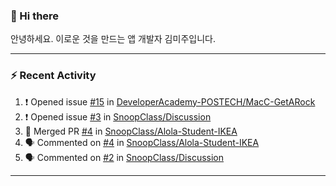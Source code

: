 ### 👋 Hi there 

안녕하세요. 이로운 것을 만드는 앱 개발자 김미주입니다. 

---
### :zap: Recent Activity

<!--START_SECTION:activity-->
1. ❗️ Opened issue [#15](https://github.com/DeveloperAcademy-POSTECH/MacC-GetARock/issues/15) in [DeveloperAcademy-POSTECH/MacC-GetARock](https://github.com/DeveloperAcademy-POSTECH/MacC-GetARock)
2. ❗️ Opened issue [#3](https://github.com/SnoopClass/Discussion/issues/3) in [SnoopClass/Discussion](https://github.com/SnoopClass/Discussion)
3. 🎉 Merged PR [#4](https://github.com/SnoopClass/Alola-Student-IKEA/pull/4) in [SnoopClass/Alola-Student-IKEA](https://github.com/SnoopClass/Alola-Student-IKEA)
4. 🗣 Commented on [#4](https://github.com/SnoopClass/Alola-Student-IKEA/issues/4) in [SnoopClass/Alola-Student-IKEA](https://github.com/SnoopClass/Alola-Student-IKEA)
5. 🗣 Commented on [#2](https://github.com/SnoopClass/Discussion/issues/2) in [SnoopClass/Discussion](https://github.com/SnoopClass/Discussion)
<!--END_SECTION:activity-->

---

<!--
**compuTasha/compuTasha** is a ✨ _special_ ✨ repository because its `README.md` (this file) appears on your GitHub profile.

Here are some ideas to get you started:

- 🔭 I’m currently working on ...
- 🌱 I’m currently learning ...
- 👯 I’m looking to collaborate on ...
- 🤔 I’m looking for help with ...
- 💬 Ask me about ...
- 📫 How to reach me: ...
- 😄 Pronouns: ...
- ⚡ Fun fact: ...
-->